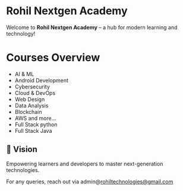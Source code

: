 # Rohil Nextgen Academy

Welcome to **Rohil Nextgen Academy** – a hub for modern learning and technology!

#   Courses Overview
- AI & ML
- Android Development
- Cybersecurity
- Cloud & DevOps
- Web Design
- Data Analysis
- Blockchain
- AWS and more...
- Full Stack python
- Full Stack Java
 

## 🧠 Vision
Empowering learners and developers to master next-generation technologies.

For any queries, reach out via admin@rohiltechnologies@gmail.com
